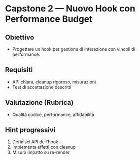 # Capstone 2 — Nuovo Hook con Performance Budget

## Obiettivo
- Progettare un hook per gestione di interazione con vincoli di performance.

## Requisiti
- API chiara, cleanup rigoroso, misurazioni
- Test di accettazione descritti

## Valutazione (Rubrica)
- Qualità codice, performance, affidabilità

## Hint progressivi
1) Definisci API dell'hook
2) Implementa effetti con cleanup
3) Misura impatto su re-render
